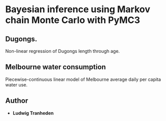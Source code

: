 # Bayesian inference using Markov chain Monte Carlo with PyMC3

## Dugongs.
Non-linear regression of Dugongs length through age.

## Melbourne water consumption
Piecewise-continuous linear model of Melbourne average daily per capita water use.

## Author

* **Ludwig Tranheden**